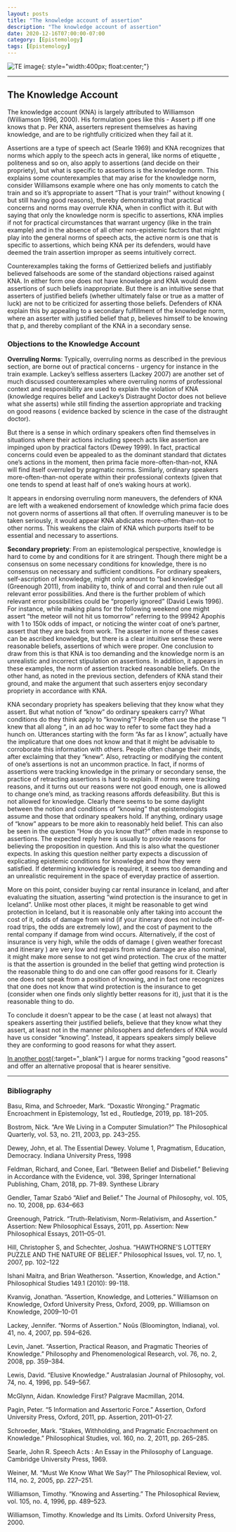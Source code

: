 ```yaml
---
layout: posts
title: "The knowledge account of assertion"
description: "The knowledge account of assertion"
date: 2020-12-16T07:00:00-07:00
category: [Epistemology]
tags: [Epistemology]
---
```

![TE image](/images/kna.jfif){: style="width:400px; float:center;"}

---

## The Knowledge Account

The knowledge account (KNA) is largely attributed to Williamson (Williamson 1996, 2000). His formulation goes like this - Assert p iff one knows that p. Per KNA, asserters represent themselves as having knowledge, and are to be rightfully criticized when they fail at it. 

Assertions are a type of speech act (Searle 1969) and KNA recognizes that norms which apply to the speech acts in general, like norms of etiquette , politeness and so on, also apply to assertions (and decide on their propriety), but what is specific to assertions is the knowledge norm. This explains some counterexamples that may arise for the knowledge norm, consider Williamsons example where one has only moments to catch the train and so it’s appropriate to assert “That is your train!” without knowing ( but still having good reasons), thereby demonstrating that practical concerns and norms may overrule KNA, when in conflict with it. But with saying that only the knowledge norm is specific to assertions, KNA implies if not for practical circumstances that warrant urgency (like in the train example) and in the absence of all other non-epistemic factors that might play into the general norms of speech acts, the active norm is one that is specific to assertions, which being KNA per its defenders, would have deemed the train assertion improper as seems intuitively correct.

Counterexamples taking the forms of Gettierized beliefs and justifiably believed falsehoods are some of the standard objections raised against KNA. In either form one does not have knowledge and KNA would deem assertions of such beliefs inappropriate. But there is an intuitive sense that asserters of justified beliefs (whether ultimately false or true as a matter of luck) are not to be criticized for asserting those beliefs. Defenders of KNA explain this by appealing to a secondary fulfillment of the knowledge norm, where an asserter with justified belief that p, believes himself to be knowing that p, and thereby compliant of the KNA in a secondary sense. 

### Objections to the Knowledge Account

**Overruling Norms**: Typically, overruling norms as described in the previous section, are borne out of practical concerns - urgency for instance in the train example. Lackey’s selfless asserters (Lackey 2007) are another set of much discussed counterexamples where overruling norms of  professional context and responsibility are used to explain the violation of KNA (knowledge requires belief and Lackey’s Distraught Doctor does not believe what she asserts) while still finding the assertion appropriate and tracking on good reasons ( evidence backed by science in the case of the distraught doctor). 

But there is a sense in which ordinary speakers often find themselves in situations where their actions including speech acts like assertion are impinged upon by practical factors (Dewey 1999). In fact, practical concerns could even be appealed to as the dominant standard that dictates one’s actions in the moment, then prima facie more-often-than-not, KNA will find itself overruled by pragmatic norms. Similarly, ordinary speakers more-often-than-not operate within their professional contexts (given that one tends to spend at least half of one’s waking hours at work).

It appears in endorsing overruling norm maneuvers, the defenders of KNA are left with a weakened endorsement of knowledge which prima facie does not govern norms of assertions all that often. If overruling maneuver is to be taken seriously, it would appear KNA abdicates more-often-than-not to other norms. This weakens the claim of KNA which purports itself to be essential and necessary to assertions.

**Secondary propriety**: From an epistemological perspective, knowledge is hard to come by and conditions for it are stringent. Though there might be a consensus on some necessary conditions for knowledge, there is no consensus on necessary and sufficient conditions. For ordinary speakers, self-ascription of knowledge, might only amount to “bad knowledge” (Greenough 2011), from inability to, think of and corral and then rule out all relevant error possibilities. And there is the further problem of which relevant error possibilities could be “properly ignored” (David Lewis 1996). For instance, while making plans for the following weekend one might assert “the meteor will not hit us tomorrow” referring to the 99942 Apophis with 1 to 150k odds of impact, or noticing the winter coat of one’s partner, assert that they are back from work. The asserter in none of these cases can be ascribed knowledge, but there is a clear intuitive sense these were reasonable beliefs, assertions of which were proper. One conclusion to draw from this is that KNA is too demanding and the knowledge norm is an unrealistic and incorrect stipulation on assertions. In addition, it appears in these examples, the norm of assertion tracked reasonable beliefs. On the other hand, as noted in the previous section, defenders of KNA stand their ground, and make the argument that such asserters enjoy secondary propriety in accordance with KNA. 

KNA secondary propriety has speakers believing that they know what they assert. But what notion of “know” do ordinary speakers carry? What conditions do they think apply to “knowing”? People often use the phrase “I knew that all along “, in an ad hoc way to refer to some fact they had a hunch on. Utterances starting with the form “As far as I know”, actually have the implicature that one does not know and that it might be advisable to corroborate this information with others. People often change their minds, after exclaiming that they “knew”. Also, retracting or modifying the content of one’s assertions is not an uncommon practice. In fact, if norms of assertions were tracking knowledge in the primary or secondary sense, the practice of retracting assertions is hard to explain. If norms were tracking reasons, and it turns out our reasons were not good enough, one is allowed to change one’s mind, as tracking reasons affords defeasibility. But this is not allowed for knowledge. Clearly there seems to be some daylight between the notion and conditions of “knowing” that epistemologists assume and those that ordinary speakers hold. If anything, ordinary usage of “know” appears to be more akin to reasonably held belief. This can also be seen in the question “How do you know that?” often made in response to assertions. The expected reply here is usually to provide reasons for believing the proposition in question. And this is also what the questioner expects. In asking this question neither party expects a discussion of explicating epistemic conditions for knowledge and how they were satisfied. If determining knowledge is required, it seems too demanding and an unrealistic requirement in the space of everyday practice of assertion.

More on this point, consider buying car rental insurance in Iceland, and after evaluating the situation, asserting “wind protection is the insurance to get in Iceland”. Unlike most other places, it might be reasonable to get wind protection in Iceland, but it is reasonable only after taking into account the cost of it, odds of damage from wind (if your itinerary does not include off-road trips, the odds are extremely low), and the cost of payment to the rental company if damage from wind occurs. Alternatively, if the cost of insurance is very high, while the odds of damage ( given weather forecast and itinerary ) are very low and repairs from wind damage are also nominal, it might make more sense to not get wind protection. The crux of the matter is that the assertion is grounded in the belief that getting wind protection is the reasonable thing to do and one can offer good reasons for it. Clearly one does not speak from a position of knowing, and in fact one recognizes that one does not know that wind protection is the insurance to get (consider when one finds only slightly better reasons for it), just that it is the reasonable thing to do.

To conclude it doesn't appear to be the case ( at least not always) that speakers asserting their justified beliefs, believe that they know what they assert, at least not in the manner philosophers and defenders of KNA would have us consider “knowing”. Instead, it appears speakers simply believe they are conforming to good reasons for what they assert.  

[In another post](https://perrin-ay.github.io/epistemology/2021/01/30/An-alternative-proposal-to-the-knowledge-account-of-assertion.html){:target="_blank"} I argue for norms tracking "good reasons" and offer an alternative proposal that is hearer sensitive.


---

### Bibliography
 
Basu, Rima, and Schroeder, Mark. “Doxastic Wronging.” Pragmatic Encroachment in Epistemology, 1st ed., Routledge, 2019, pp. 181–205.

Bostrom, Nick. “Are We Living in a Computer Simulation?” The Philosophical Quarterly, vol. 53, no. 211, 2003, pp. 243–255.

Dewey, John, et al. The Essential Dewey. Volume 1, Pragmatism, Education, Democracy. Indiana University Press, 1998

Feldman, Richard, and Conee, Earl. “Between Belief and Disbelief.” Believing in Accordance with the Evidence, vol. 398, Springer International Publishing, Cham, 2018, pp. 71–89. Synthese Library

Gendler, Tamar Szabó “Alief and Belief.” The Journal of Philosophy, vol. 105, no. 10, 2008, pp. 634–663

Greenough, Patrick. “Truth-Relativism, Norm-Relativism, and Assertion.” Assertion: New Philosophical Essays, 2011, pp. Assertion: New Philosophical Essays, 2011–05-01.

Hill, Christopher S, and Schechter, Joshua. “HAWTHORNE'S LOTTERY PUZZLE AND THE NATURE OF BELIEF.” Philosophical Issues, vol. 17, no. 1, 2007, pp. 102–122

Ishani Maitra, and Brian Weatherson. "Assertion, Knowledge, and Action." Philosophical Studies 149.1 (2010): 99-118.

Kvanvig, Jonathan. “Assertion, Knowledge, and Lotteries.” Williamson on Knowledge, Oxford University Press, Oxford, 2009, pp. Williamson on Knowledge, 2009–10-01

Lackey, Jennifer. “Norms of Assertion.” Noûs (Bloomington, Indiana), vol. 41, no. 4, 2007, pp. 594–626.

Levin, Janet. “Assertion, Practical Reason, and Pragmatic Theories of Knowledge.” Philosophy and Phenomenological Research, vol. 76, no. 2, 2008, pp. 359–384.

Lewis, David. “Elusive Knowledge.” Australasian Journal of Philosophy, vol. 74, no. 4, 1996, pp. 549–567.

McGlynn, Aidan. Knowledge First? Palgrave Macmillan, 2014.

Pagin, Peter. “5 Information and Assertoric Force.” Assertion, Oxford University Press, Oxford, 2011, pp. Assertion, 2011–01-27.

Schroeder, Mark. “Stakes, Withholding, and Pragmatic Encroachment on Knowledge.” Philosophical Studies, vol. 160, no. 2, 2011, pp. 265–285.

Searle, John R. Speech Acts : An Essay in the Philosophy of Language. Cambridge University Press, 1969.

Weiner, M. “Must We Know What We Say?” The Philosophical Review, vol. 114, no. 2, 2005, pp. 227–251.

Williamson, Timothy. “Knowing and Asserting.” The Philosophical Review, vol. 105, no. 4, 1996, pp. 489–523.

Williamson, Timothy. Knowledge and Its Limits. Oxford University Press, 2000.


